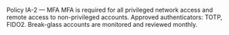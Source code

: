 Policy IA-2 — MFA
MFA is required for all privileged network access and remote access to non-privileged accounts.
Approved authenticators: TOTP, FIDO2. Break-glass accounts are monitored and reviewed monthly.
